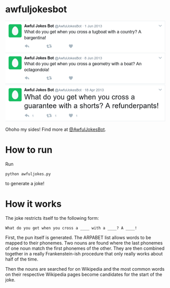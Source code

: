 # awfuljokesbot

![](/images/bargentina.png)
![](/images/octagondola.png)
![](/images/refunderpants.png)

Ohoho my sides!  Find more at [@AwfulJokesBot](https://twitter.com/AwfulJokesBot).

# How to run
Run

    python awfuljokes.py

to generate a joke!

# How it works
The joke restricts itself to the following form:

    What do you get when you cross a ____ with a ____? A ____!

First, the pun itself is generated.  The ARPABET list allows words to be mapped to their phonemes.  Two nouns are found where the last phonemes of one noun match the first phonemes of the other.  They are then combined together in a really Frankenstein-ish procedure that only really works about half of the time.

Then the nouns are searched for on Wikipedia and the most common words on their respective Wikipedia pages become candidates for the start of the joke.
